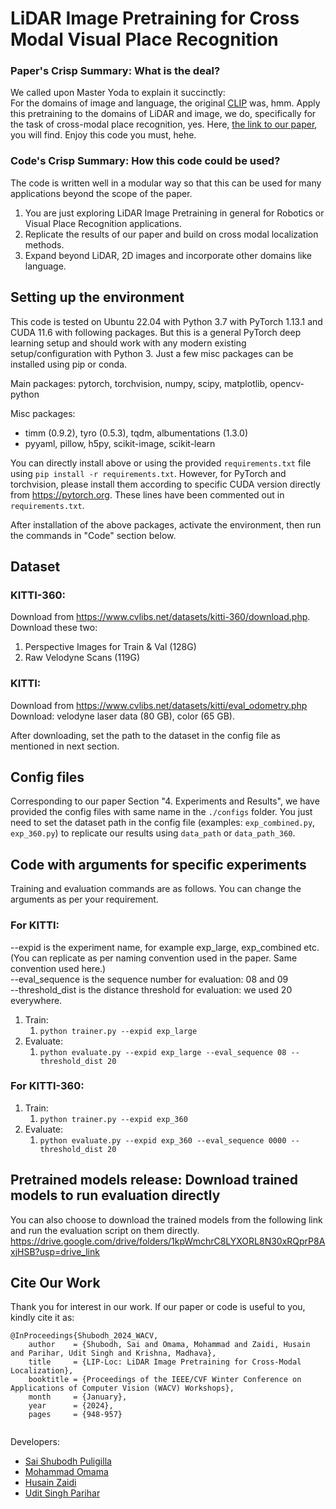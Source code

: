 # LiDAR Image Pretraining for Cross Modal Visual Place Recognition

### Paper's Crisp Summary: What is the deal?

We called upon Master Yoda to explain it succinctly:     
For the domains of image and language, the original [CLIP](https://openai.com/research/clip) was, hmm. Apply this pretraining to the domains of LiDAR and image, we do, specifically for the task of cross-modal place recognition, yes. Here, [the link to our paper](https://www.shubodhs.ai/liploc), you will find. Enjoy this code you must, hehe.

### Code's Crisp Summary: How this code could be used?
The code is written well in a modular way so that this can be used for many applications beyond the scope of the paper.
1. You are just exploring LiDAR Image Pretraining in general for Robotics or Visual Place Recognition applications.
2. Replicate the results of our paper and build on cross modal localization methods.
3. Expand beyond LiDAR, 2D images and incorporate other domains like language.

## Setting up the environment
This code is tested on Ubuntu 22.04 with Python 3.7 with PyTorch 1.13.1 and CUDA 11.6 with following packages. But this is a general PyTorch deep learning setup and should work with any modern existing setup/configuration with Python 3. Just a few misc packages can be installed using pip or conda.

Main packages:
pytorch, torchvision, numpy, scipy, matplotlib, opencv-python  

Misc packages:
* timm (0.9.2), tyro (0.5.3), tqdm, albumentations (1.3.0)
* pyyaml, pillow, h5py, scikit-image, scikit-learn


You can directly install above or using the provided `requirements.txt` file using `pip install -r requirements.txt`. However, for PyTorch and torchvision, please install them according to specific CUDA version directly from https://pytorch.org. These lines have been commented out in `requirements.txt`.

After installation of the above packages, activate the environment, then run the commands in "Code" section below.

## Dataset
### KITTI-360:
Download from https://www.cvlibs.net/datasets/kitti-360/download.php.   
Download these two:
1. Perspective Images for Train & Val (128G)  
2. Raw Velodyne Scans (119G)

### KITTI:
Download from https://www.cvlibs.net/datasets/kitti/eval_odometry.php   
Download: velodyne laser data (80 GB), color (65 GB).

After downloading, set the path to the dataset in the config file as mentioned in next section.


## Config files
Corresponding to our paper Section "4. Experiments and Results", we have provided the config files with same name in the `./configs` folder. You just need to set the dataset path in the config file (examples: `exp_combined.py`, `exp_360.py`) to replicate our results using `data_path` or `data_path_360`.


## Code with arguments for specific experiments

Training and evaluation commands are as follows. You can change the arguments as per your requirement.   

### For KITTI:
--expid is the experiment name, for example exp_large, exp_combined etc. (You can replicate as per naming convention used in the paper. Same convention used here.)    
--eval_sequence is the sequence number for evaluation: 08 and 09    
--threshold_dist is the distance threshold for evaluation: we used 20 everywhere.   
1. Train:  
    1. `python trainer.py --expid exp_large`  
2. Evaluate:  
    1. `python evaluate.py --expid exp_large --eval_sequence 08 --threshold_dist 20`  

### For KITTI-360:
1. Train:  
    1. `python trainer.py --expid exp_360`  
2. Evaluate:  
    1. `python evaluate.py --expid exp_360 --eval_sequence 0000 --threshold_dist 20`

## Pretrained models release: Download trained models to run evaluation directly

You can also choose to download the trained models from the following link and run the evaluation script on them directly.
https://drive.google.com/drive/folders/1kpWmchrC8LYXORL8N30xRQprP8AxjHSB?usp=drive_link


## Cite Our Work
Thank you for interest in our work. If our paper or code is useful to you, kindly cite it as:

```
@InProceedings{Shubodh_2024_WACV,
    author    = {Shubodh, Sai and Omama, Mohammad and Zaidi, Husain and Parihar, Udit Singh and Krishna, Madhava},
    title     = {LIP-Loc: LiDAR Image Pretraining for Cross-Modal Localization},
    booktitle = {Proceedings of the IEEE/CVF Winter Conference on Applications of Computer Vision (WACV) Workshops},
    month     = {January},
    year      = {2024},
    pages     = {948-957}


```

Developers:   
* [Sai Shubodh Puligilla](https://www.shubodhs.ai/)   
* [Mohammad Omama](https://mohdomama.github.io/)   
* [Husain Zaidi](https://husainhz7.github.io/)   
* [Udit Singh Parihar](https://udit.netlify.app/)   
